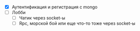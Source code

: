 - [x] Аутентификация и регистрация с mongo  
- [ ] Лобби  
  - [ ] Чатик через socket-ы
  - [ ] Rpc, морской бой или еще что-то тоже через socket-ы
